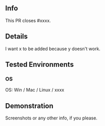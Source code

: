 ## Info
This PR closes #xxxx.

## Details

I want x to be added because y doesn't work.

## Tested Environments

### OS
OS: Win / Mac / Linux / xxxx

## Demonstration
Screenshots or any other info, if you please.
